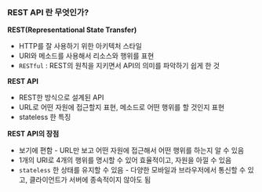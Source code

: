 ### REST API 란 무엇인가?

**REST(Representational State Transfer)**

- HTTP를 잘 사용하기 위한 아키텍처 스타일
- URI와 메소드를 사용해서 리소스와 행위를 표현
- `RESTful` : REST의 원칙을 지키면서 API의 의미를 파악하기 쉽게 한 것

**REST API**

- REST한 방식으로 설계된 API
- URL로 어떤 자원에 접근할지 표현, 메소드로 어떤 행위를 할 것인지 표현
- stateless 한 특징

**REST API의 장점**

- 보기에 편함 - URL만 보고 어떤 자원에 접근해서 어떤 행위를 하는지 알 수 있음
- 1개의 URI로 4개의 행위를 명시할 수 있어 효율적이고, 자원을 아낄 수 있음
- `stateless` 한 상태를 유지할 수 있음 - 다양한 모바일과 브라우저에서 통신할 수 있고, 클라이언트가 서버에 종속적이지 않아도 됨